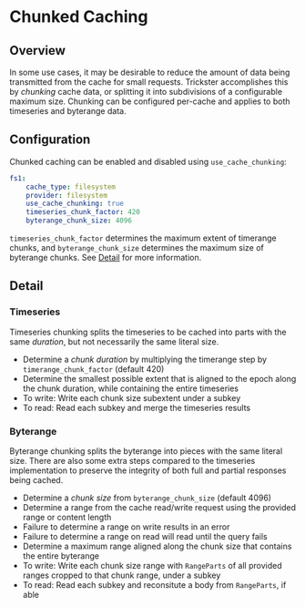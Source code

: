 # Chunked Caching

## Overview

In some use cases, it may be desirable to reduce the amount of data being transmitted from the cache for small requests. Trickster accomplishes this by *chunking* cache data, or splitting it into subdivisions of a configurable maximum size. Chunking can be configured per-cache and applies to both timeseries and byterange data.

## Configuration

Chunked caching can be enabled and disabled using `use_cache_chunking`:

```yaml
fs1:
    cache_type: filesystem
    provider: filesystem
    use_cache_chunking: true
    timeseries_chunk_factor: 420
    byterange_chunk_size: 4096
```

`timeseries_chunk_factor` determines the maximum extent of timerange chunks, and `byterange_chunk_size` determines the maximum size of byterange chunks. See [Detail](#detail) for more information.

## Detail

### Timeseries

Timeseries chunking splits the timeseries to be cached into parts with the same *duration*, but not necessarily the same literal size.

- Determine a *chunk duration* by multiplying the timerange step by `timerange_chunk_factor` (default 420)
- Determine the smallest possible extent that is aligned to the epoch along the chunk duration, while containing the entire timeseries
- To write: Write each chunk size subextent under a subkey
- To read: Read each subkey and merge the timeseries results

### Byterange

Byterange chunking splits the byterange into pieces with the same literal size. There are also some extra steps compared to the timeseries implementation to preserve the integrity of both full and partial responses being cached.

- Determine a *chunk size* from `byterange_chunk_size` (default 4096)
- Determine a range from the cache read/write request using the provided range or content length
- Failure to determine a range on write results in an error
- Failure to determine a range on read will read until the query fails
- Determine a maximum range aligned along the chunk size that contains the entire byterange
- To write: Write each chunk size range with `RangeParts` of all provided ranges cropped to that chunk range, under a subkey
- To read: Read each subkey and reconsitute a body from `RangeParts`, if able
